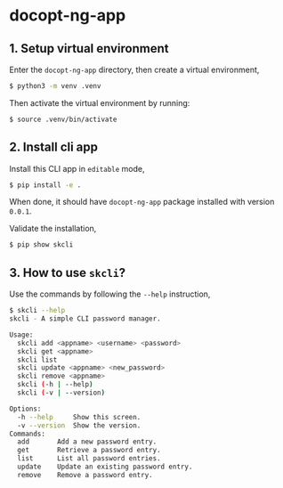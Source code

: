 # docopt-ng-app

## 1. Setup virtual environment

Enter the `docopt-ng-app` directory, then create a virtual environment,

```bash
$ python3 -m venv .venv
```

Then activate the virtual environment by running:

```bash
$ source .venv/bin/activate
```

## 2. Install cli app

Install this CLI app in `editable` mode,

```bash
$ pip install -e .
```

When done, it should have `docopt-ng-app` package installed with version `0.0.1`.

Validate the installation,

```bash
$ pip show skcli
```

## 3. How to use `skcli`?

Use the commands by following the `--help` instruction,

```bash
$ skcli --help
skcli - A simple CLI password manager.

Usage:
  skcli add <appname> <username> <password>
  skcli get <appname>
  skcli list
  skcli update <appname> <new_password>
  skcli remove <appname>
  skcli (-h | --help)
  skcli (-v | --version)

Options:
  -h --help     Show this screen.
  -v --version  Show the version.
Commands:
  add       Add a new password entry.
  get       Retrieve a password entry.
  list      List all password entries.
  update    Update an existing password entry.
  remove    Remove a password entry.
```
